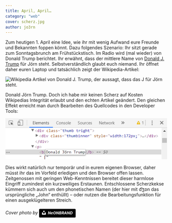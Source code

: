 ```yaml
---
title: April, April…
category: "web"
cover: scherz.jpg
author: jo3rn
---
```


Zum heutigen 1. April eine Idee, wie ihr mit wenig Aufwand eure Freunde und Bekannten foppen könnt. Dazu folgendes Szenario: Ihr sitzt gerade zum Sonntagsbrunch am Frühstückstisch. Im Radio wird (mal wieder) von Donald Trump berichtet. Ihr erwähnt, dass der mittlere Name von [Donald J. Trump](https://de.wikipedia.org/wiki/Donald_Trump) für Jörn steht. Selbstverständlich glaubt euch niemand. Ihr öffnet daher euren Laptop und tatsächlich zeigt der Wikipedia-Artikel:

![Wikipedia Artikel von Donald J. Trump, der aussagt, dass das J für Jörn steht.](./donaldjörntrump.png)

Donald Jörn Trump. Doch ich habe mir keinen Scherz auf Kosten Wikipedias Integrität erlaubt und den echten Artikel geändert. Den gleichen Effekt erreicht man durch Bearbeiten des Quellcodes in den Developer Tools:

![Fenster innerhalb der Entwickleroptionen, das den Code zeigt, um Wörter auf einer Seite lokal zu ändern.](./dev_tools.png)

Dies wirkt natürlich nur temporär und in eurem eigenen Browser, daher müsst ihr das im Vorfeld erledigen und den Browser offen lassen. Zeitgenossen mit geringen Web-Kenntnissen bereitet dieser harmlose Eingriff zumindest ein kurzweiliges Erstaunen. Entschlossene Scherzkekse kümmern sich auch um den phonetischen Namen (der hier mit d͡ʒɒn das ursprüngliche „John“ enthüllt) – oder nutzen die Bearbeitungsfunktion für einen ausgeklügelteren Streich.

###### Cover photo by <a style="background-color:black;color:white;text-decoration:none;padding:4px 6px;font-family:-apple-system, BlinkMacSystemFont, &quot;San Francisco&quot;, &quot;Helvetica Neue&quot;, Helvetica, Ubuntu, Roboto, Noto, &quot;Segoe UI&quot;, Arial, sans-serif;font-size:12px;font-weight:bold;line-height:1.2;display:inline-block;border-radius:3px" href="https://unsplash.com/@neonbrand?utm_medium=referral&amp;utm_campaign=photographer-credit&amp;utm_content=creditBadge" target="_blank" rel="noopener noreferrer" title="Download free do whatever you want high-resolution photos from NeONBRAND"><span style="display:inline-block;padding:2px 3px"><svg xmlns="http://www.w3.org/2000/svg" style="height:12px;width:auto;position:relative;vertical-align:middle;top:-2px;fill:white" viewBox="0 0 32 32"><title>unsplash-logo</title><path d="M10 9V0h12v9H10zm12 5h10v18H0V14h10v9h12v-9z"></path></svg></span><span style="display:inline-block;padding:2px 3px">NeONBRAND</span></a>